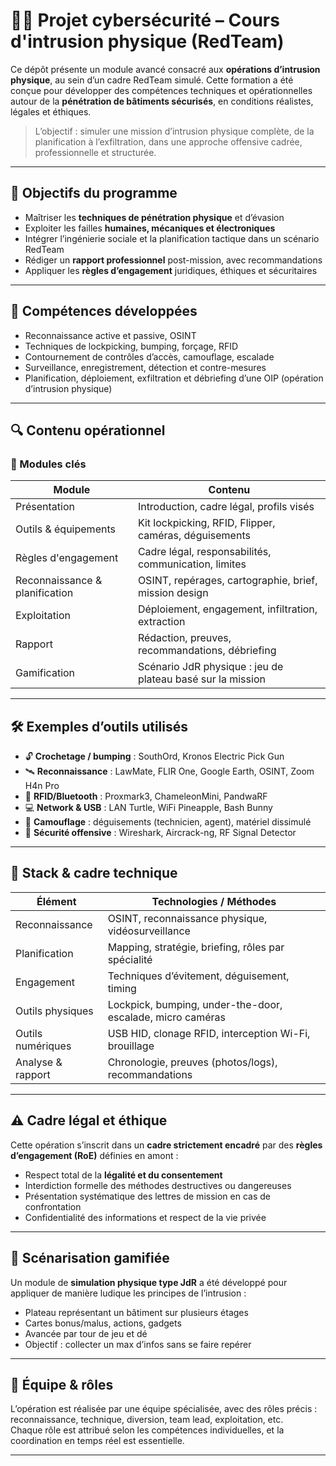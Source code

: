 # 🕵️‍♂️ Projet cybersécurité – Cours d'intrusion physique (RedTeam)

Ce dépôt présente un module avancé consacré aux **opérations d’intrusion physique**, au sein d’un cadre RedTeam simulé. Cette formation a été conçue pour développer des compétences techniques et opérationnelles autour de la **pénétration de bâtiments sécurisés**, en conditions réalistes, légales et éthiques.

> L’objectif : simuler une mission d’intrusion physique complète, de la planification à l’exfiltration, dans une approche offensive cadrée, professionnelle et structurée.

---

## 🎯 Objectifs du programme

- Maîtriser les **techniques de pénétration physique** et d’évasion
- Exploiter les failles **humaines, mécaniques et électroniques**
- Intégrer l’ingénierie sociale et la planification tactique dans un scénario RedTeam
- Rédiger un **rapport professionnel** post-mission, avec recommandations
- Appliquer les **règles d’engagement** juridiques, éthiques et sécuritaires

---

## 🧠 Compétences développées

- Reconnaissance active et passive, OSINT
- Techniques de lockpicking, bumping, forçage, RFID
- Contournement de contrôles d’accès, camouflage, escalade
- Surveillance, enregistrement, détection et contre-mesures
- Planification, déploiement, exfiltration et débriefing d’une OIP (opération d’intrusion physique)

---

## 🔍 Contenu opérationnel

### 🔹 Modules clés

| Module | Contenu |
|--------|---------|
| Présentation | Introduction, cadre légal, profils visés |
| Outils & équipements | Kit lockpicking, RFID, Flipper, caméras, déguisements |
| Règles d'engagement | Cadre légal, responsabilités, communication, limites |
| Reconnaissance & planification | OSINT, repérages, cartographie, brief, mission design |
| Exploitation | Déploiement, engagement, infiltration, extraction |
| Rapport | Rédaction, preuves, recommandations, débriefing |
| Gamification | Scénario JdR physique : jeu de plateau basé sur la mission |

---

## 🛠️ Exemples d’outils utilisés

- 🔓 **Crochetage / bumping** : SouthOrd, Kronos Electric Pick Gun
- 🛰 **Reconnaissance** : LawMate, FLIR One, Google Earth, OSINT, Zoom H4n Pro
- 🔐 **RFID/Bluetooth** : Proxmark3, ChameleonMini, PandwaRF
- 💻 **Network & USB** : LAN Turtle, WiFi Pineapple, Bash Bunny
- 🧢 **Camouflage** : déguisements (technicien, agent), matériel dissimulé
- 🧬 **Sécurité offensive** : Wireshark, Aircrack-ng, RF Signal Detector

---

## 🧬 Stack & cadre technique

| Élément | Technologies / Méthodes |
|--------|--------------------------|
| Reconnaissance | OSINT, reconnaissance physique, vidéosurveillance |
| Planification | Mapping, stratégie, briefing, rôles par spécialité |
| Engagement | Techniques d’évitement, déguisement, timing |
| Outils physiques | Lockpick, bumping, under-the-door, escalade, micro caméras |
| Outils numériques | USB HID, clonage RFID, interception Wi-Fi, brouillage |
| Analyse & rapport | Chronologie, preuves (photos/logs), recommandations |

---

## ⚠️ Cadre légal et éthique

Cette opération s’inscrit dans un **cadre strictement encadré** par des **règles d’engagement (RoE)** définies en amont :

- Respect total de la **légalité et du consentement**
- Interdiction formelle des méthodes destructives ou dangereuses
- Présentation systématique des lettres de mission en cas de confrontation
- Confidentialité des informations et respect de la vie privée

---

## 🎲 Scénarisation gamifiée

Un module de **simulation physique type JdR** a été développé pour appliquer de manière ludique les principes de l’intrusion :

- Plateau représentant un bâtiment sur plusieurs étages
- Cartes bonus/malus, actions, gadgets
- Avancée par tour de jeu et dé
- Objectif : collecter un max d’infos sans se faire repérer

---

## 👥 Équipe & rôles

L’opération est réalisée par une équipe spécialisée, avec des rôles précis : reconnaissance, technique, diversion, team lead, exploitation, etc.  
Chaque rôle est attribué selon les compétences individuelles, et la coordination en temps réel est essentielle.

---
